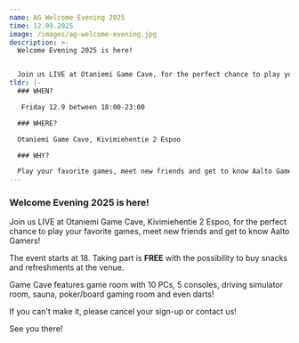 ```yaml
---
name: AG Welcome Evening 2025
time: 12.09.2025
image: /images/ag-welcome-evening.jpg
description: >-
  Welcome Evening 2025 is here!


  Join us LIVE at Otaniemi Game Cave, for the perfect chance to play your favorite games, meet new friends and get to know Aalto Gamers!
tldr: |-
  ### WHEN?

   Friday 12.9 between 18:00-23:00

  ### WHERE?

  Otaniemi Game Cave, Kivimiehentie 2 Espoo 

  ### WHY?

  Play your favorite games, meet new friends and get to know Aalto Gamers!
---
```

### Welcome Evening 2025 is here!

Join us LIVE at Otaniemi Game Cave, Kivimiehentie 2 Espoo, for the perfect chance to play your favorite games, meet new friends and get to know Aalto Gamers!

The event starts at 18. Taking part is **FREE** with the possibility to buy snacks and refreshments at the venue. 

Game Cave features game room with 10 PCs, 5 consoles, driving simulator room, sauna, poker/board gaming room and even darts!

If you can't make it, please cancel your sign-up or contact us!

See you there!
